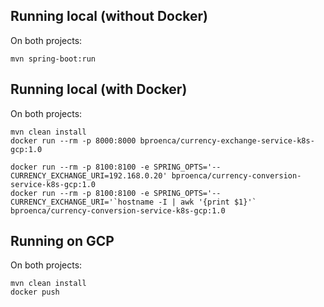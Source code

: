 ## Running local (without Docker)
On both projects:
```
mvn spring-boot:run 
```

## Running local (with Docker)
On both projects:
```
mvn clean install
docker run --rm -p 8000:8000 bproenca/currency-exchange-service-k8s-gcp:1.0

docker run --rm -p 8100:8100 -e SPRING_OPTS='--CURRENCY_EXCHANGE_URI=192.168.0.20' bproenca/currency-conversion-service-k8s-gcp:1.0
docker run --rm -p 8100:8100 -e SPRING_OPTS='--CURRENCY_EXCHANGE_URI='`hostname -I | awk '{print $1}'` bproenca/currency-conversion-service-k8s-gcp:1.0
```

## Running on GCP
On both projects:
```
mvn clean install
docker push 
```
